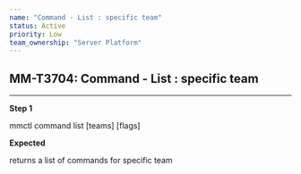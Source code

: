 ```yaml
---
name: "Command - List : specific team"
status: Active
priority: Low
team_ownership: "Server Platform"
---
```


## MM-T3704: Command - List : specific team

---

**Step 1**

mmctl command list \[teams] \[flags]

**Expected**

returns a list of commands for specific team
